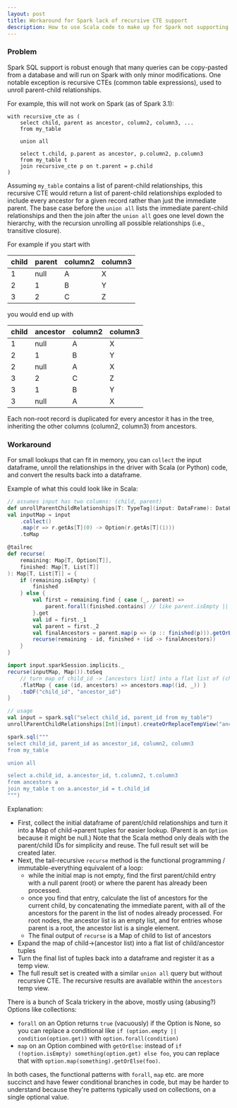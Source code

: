 ```yaml
---
layout: post
title: Workaround for Spark lack of recursive CTE support
description: How to use Scala code to make up for Spark not supporting recursive CTEs
---
```


### Problem

Spark SQL support is robust enough that many queries can be copy-pasted from a database and will run on Spark with only minor modifications.  One notable exception is recursive CTEs (common table expressions), used to unroll parent-child relationships.

For example, this will not work on Spark (as of Spark 3.1):

```
with recursive_cte as (
    select child, parent as ancestor, column2, column3, ...
    from my_table
    
    union all

    select t.child, p.parent as ancestor, p.column2, p.column3
    from my_table t
    join recursive_cte p on t.parent = p.child
)
```

Assuming `my_table` contains a list of parent-child relationships, this recursive CTE would return a list of parent-child relationships exploded to include every ancestor for a given record rather than just the immediate parent.  The base case before the `union all` lists the immediate parent-child relationships and then the join after the `union all` goes one level down the hierarchy, with the recursion unrolling all possible relationships (i.e., transitive closure).

For example if you start with

|child|parent|column2|column3|
|-----|------|-------|-------|
|1|null|A|X|
| 2 | 1 |B|Y|
| 3 | 2 |C|Z|

you would end up with 

| child | ancestor |column2|column3|
|-----|------|-------|-------|
| 1 | null |A|X|
| 2 | 1 |B|Y|
| 2 | null | A|X|
| 3 | 2 |C|Z|
| 3 | 1 |B|Y|
| 3 | null | A|X|

Each non-root record is duplicated for every ancestor it has in the tree, inheriting the other columns (column2, column3) from ancestors.

### Workaround

For small lookups that can fit in memory, you can `collect` the input dataframe, unroll the relationships in the driver with Scala (or Python) code, and convert the results back into a dataframe.

Example of what this could look like in Scala:

```scala
// assumes input has two columns: (child, parent)
def unrollParentChildRelationships[T: TypeTag](input: DataFrame): DataFrame = {
val inputMap = input
    .collect()
    .map(r => r.getAs[T](0) -> Option(r.getAs[T](1)))
    .toMap

@tailrec
def recurse(
    remaining: Map[T, Option[T]],
    finished: Map[T, List[T]]
): Map[T, List[T]] = {
    if (remaining.isEmpty) {
        finished
    } else {
        val first = remaining.find { case (_, parent) =>
            parent.forall(finished.contains) // like parent.isEmpty || finished.contains(parent.get)
        }.get
        val id = first._1
        val parent = first._2
        val finalAncestors = parent.map(p => (p :: finished(p))).getOrElse(parent.toList)
        recurse(remaining - id, finished + (id -> finalAncestors))
    }
}

import input.sparkSession.implicits._
recurse(inputMap, Map()).toSeq
    // turn map of child_id -> [ancestors list] into a flat list of (child_id, ancestor) tuples
    .flatMap { case (id, ancestors) => ancestors.map((id, _)) }
    .toDF("child_id", "ancestor_id")
}

// usage
val input = spark.sql("select child_id, parent_id from my_table")
unrollParentChildRelationships[Int](input).createOrReplaceTempView("ancestors")

spark.sql("""
select child_id, parent_id as ancestor_id, column2, column3
from my_table

union all

select a.child_id, a.ancestor_id, t.column2, t.column3
from ancestors a
join my_table t on a.ancestor_id = t.child_id
""")
```

Explanation:

* First, collect the initial dataframe of parent/child relationships and turn it into a Map of child->parent tuples for easier lookup.  (Parent is an `Option` because it might be null.)  Note that the Scala method only deals with the parent/child IDs for simplicity and reuse. The full result set will be created later.
* Next, the tail-recursive `recurse` method is the functional programming / immutable-everything equivalent of a loop:
  * while the initial map is not empty, find the first parent/child entry with a null parent (root) or where the parent has already been processed.
  * once you find that entry, calculate the list of ancestors for the current child, by concatenating the immediate parent, with all of the ancestors for the parent in the list of nodes already processed.  For root nodes, the ancestor list is an empty list, and for entries whose parent is a root, the ancestor list is a single element.
  * The final output of `recurse` is a Map of child to list of ancestors
* Expand the map of child->(ancestor list) into a flat list of child/ancestor tuples
* Turn the final list of tuples back into a dataframe and register it as a temp view.
* The full result set is created with a similar `union all` query but without recursive CTE.  The recursive results are available within the `ancestors` temp view.

There is a bunch of Scala trickery in the above, mostly using (abusing?) Options like collections:

*  `forall` on an Option returns `true` (vacuously) if the Option is None, so you can replace a conditional like `if (option.empty || condition(option.get))` with `option.forall(condition)`
* `map` on an Option combined with `getOrElse`: instead of `if (!option.isEmpty) something(option.get) else foo`, you can replace that with `option.map(something).getOrElse(foo)`.

In both cases, the functional patterns with `forall`, `map` etc. are more succinct and have fewer conditional branches in code, but may be harder to understand because they're patterns typically used on collections, on a single optional value.

